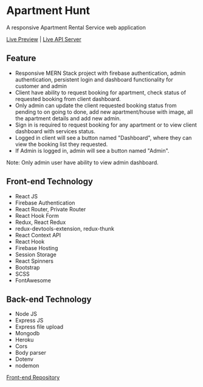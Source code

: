 # Apartment Hunt

A responsive Apartment Rental Service web application

[Live Preview](https://apartment-hun.web.app/) | [Live API Server](http://apartment-hunt-react.herokuapp.com/)

## Feature

- Responsive MERN Stack project with firebase authentication, admin authentication, persistent login and dashboard functionality for customer and admin
- Client have ability to request booking for apartment, check status of requested booking from client dashboard.
- Only admin can update the client requested booking status from pending to on going to done, add new apartment/house with image, all the apartment details and add new admin.
- Sign in is required to request booking for any apartment or to view client dashboard with services status.
- Logged in client will see a button named "Dashboard", where they can view the booking list they requested.
- If Admin is logged in, admin will see a button named "Admin".

Note: Only admin user have ability to view admin dashboard.

## Front-end Technology

- React JS
- Firebase Authentication
- React Router, Private Router
- React Hook Form
- Redux, React Redux
- redux-devtools-extension, redux-thunk
- React Context API
- React Hook
- Firebase Hosting
- Session Storage
- React Spinners
- Bootstrap
- SCSS
- FontAwesome

## Back-end Technology

- Node JS
- Express JS
- Express file upload
- Mongodb
- Heroku
- Cors
- Body parser
- Dotenv
- nodemon

[Front-end Repository](https://github.com/RaselKazi/apartment-hunt-clien)
